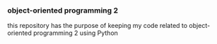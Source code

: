 ### object-oriented programming 2
this repository has the purpose of keeping my code related to object-oriented programming 2 using Python